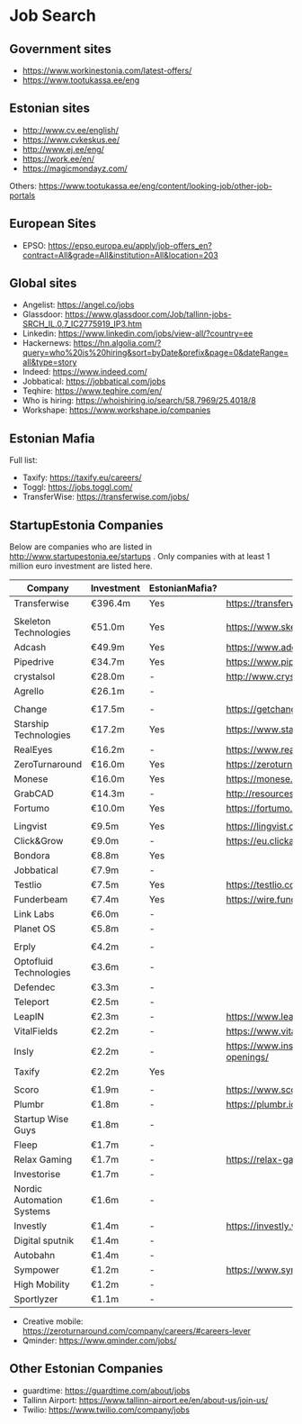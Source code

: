 # Job Search

## Government sites

* https://www.workinestonia.com/latest-offers/
* https://www.tootukassa.ee/eng

## Estonian sites

* http://www.cv.ee/english/
* https://www.cvkeskus.ee/
* http://www.ej.ee/eng/
* https://work.ee/en/
* https://magicmondayz.com/

Others: https://www.tootukassa.ee/eng/content/looking-job/other-job-portals

## European Sites

* EPSO: https://epso.europa.eu/apply/job-offers_en?contract=All&grade=All&institution=All&location=203

## Global sites

* Angelist: https://angel.co/jobs
* Glassdoor: https://www.glassdoor.com/Job/tallinn-jobs-SRCH_IL.0,7_IC2775919_IP3.htm
* Linkedin: https://www.linkedin.com/jobs/view-all/?country=ee
* Hackernews: https://hn.algolia.com/?query=who%20is%20hiring&sort=byDate&prefix&page=0&dateRange=all&type=story
* Indeed: https://www.indeed.com/
* Jobbatical: https://jobbatical.com/jobs
* Teqhire: https://www.teqhire.com/en/
* Who is hiring: https://whoishiring.io/search/58.7969/25.4018/8
* Workshape: https://www.workshape.io/companies

## Estonian Mafia

Full list: 

* Taxify: https://taxify.eu/careers/
* Toggl: https://jobs.toggl.com/
* TransferWise: https://transferwise.com/jobs/

## StartupEstonia Companies

Below are companies who are listed in http://www.startupestonia.ee/startups . Only companies with at least 1 million euro investment are listed here.

| Company | Investment | EstonianMafia? | Careers link
| - | - | - | -
| Transferwise | €396.4m | Yes | https://transferwise.com/jobs/
||||
| Skeleton Technologies | €51.0m | Yes | https://www.skeletontech.com/careers
| Adcash | €49.9m | Yes | https://www.adcash.com/careers/
| Pipedrive | €34.7m | Yes | https://www.pipedrive.com/en/jobs
| crystalsol | €28.0m | - | http://www.crystalsol.com/
| Agrello | €26.1m | - | 
||||
| Change | €17.5m | - | https://getchange.com/careers/
| Starship Technologies | €17.2m | Yes | https://www.starship.xyz/careers/
| RealEyes | €16.2m | - | https://www.realeyesit.com/careers
| ZeroTurnaround | €16.0m | Yes | https://zeroturnaround.com/company/careers/
| Monese | €16.0m | Yes | https://monese.workable.com/
| GrabCAD | €14.3m | - | http://resources.grabcad.com/jobs/
| Fortumo | €10.0m | Yes | https://fortumo.com/careers/
||||
| Lingvist | €9.5m | Yes | https://lingvist.com/jobs/
| Click&Grow | €9.0m | - | https://eu.clickandgrow.com/pages/jobs
| Bondora | €8.8m | Yes | 
| Jobbatical | €7.9m | - | 
| Testlio | €7.5m | Yes | https://testlio.com/jobs/#otherwise-talented
| Funderbeam | €7.4m | Yes | https://wire.funderbeam.com/tagged/jobs
| Link Labs | €6.0m | - | 
| Planet OS | €5.8m | - | 
||||
| Erply | €4.2m | - | 
| Optofluid Technologies | €3.6m | - | 
| Defendec | €3.3m | - | 
| Teleport | €2.5m | - | 
| LeapIN | €2.3m | - | https://www.leapin.eu/careers
| VitalFields | €2.2m | - | https://www.vitalfields.com/en/talent
| Insly | €2.2m | - | https://www.insly.com/en/blog/category/job-openings/
| Taxify | €2.2m | Yes | 
||||
| Scoro | €1.9m | - | https://www.scoro.com/careers/
| Plumbr | €1.8m | - | https://plumbr.io/join-us
| Startup Wise Guys | €1.8m | - | 
| Fleep | €1.7m | - | 
| Relax Gaming | €1.7m | - | https://relax-gaming.com/jobs/
| Investorise | €1.7m | - | 
| Nordic Automation Systems | €1.6m | - | 
| Investly | €1.4m | - | https://investly.workable.com/
| Digital sputnik | €1.4m | - | 
| Autobahn | €1.4m | - | 
| Sympower | €1.2m | - | https://www.sympower.net/about/careers
| High Mobility | €1.2m | - | 
| Sportlyzer | €1.1m | - | 


* Creative mobile: https://zeroturnaround.com/company/careers/#careers-lever
* Qminder: https://www.qminder.com/jobs/


## Other Estonian Companies

* guardtime: https://guardtime.com/about/jobs
* Tallinn Airport: https://www.tallinn-airport.ee/en/about-us/join-us/
* Twilio: https://www.twilio.com/company/jobs
